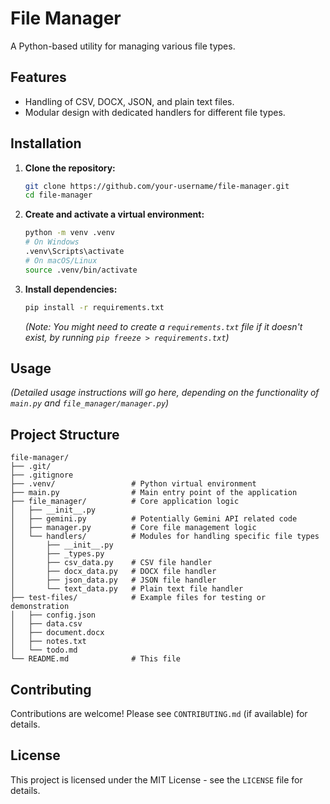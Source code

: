 # File Manager

A Python-based utility for managing various file types.

## Features

- Handling of CSV, DOCX, JSON, and plain text files.
- Modular design with dedicated handlers for different file types.

## Installation

1.  **Clone the repository:**

    ```bash
    git clone https://github.com/your-username/file-manager.git
    cd file-manager
    ```

2.  **Create and activate a virtual environment:**

    ```bash
    python -m venv .venv
    # On Windows
    .venv\Scripts\activate
    # On macOS/Linux
    source .venv/bin/activate
    ```

3.  **Install dependencies:**

    ```bash
    pip install -r requirements.txt
    ```
    *(Note: You might need to create a `requirements.txt` file if it doesn't exist, by running `pip freeze > requirements.txt`)*

## Usage

*(Detailed usage instructions will go here, depending on the functionality of `main.py` and `file_manager/manager.py`)*

## Project Structure

```
file-manager/
├── .git/
├── .gitignore
├── .venv/                 # Python virtual environment
├── main.py                # Main entry point of the application
├── file_manager/          # Core application logic
│   ├── __init__.py
│   ├── gemini.py          # Potentially Gemini API related code
│   ├── manager.py         # Core file management logic
│   └── handlers/          # Modules for handling specific file types
│       ├── __init__.py
│       ├── _types.py
│       ├── csv_data.py    # CSV file handler
│       ├── docx_data.py   # DOCX file handler
│       ├── json_data.py   # JSON file handler
│       └── text_data.py   # Plain text file handler
├── test-files/            # Example files for testing or demonstration
│   ├── config.json
│   ├── data.csv
│   ├── document.docx
│   ├── notes.txt
│   └── todo.md
└── README.md              # This file
```

## Contributing

Contributions are welcome! Please see `CONTRIBUTING.md` (if available) for details.

## License

This project is licensed under the MIT License - see the `LICENSE` file for details.